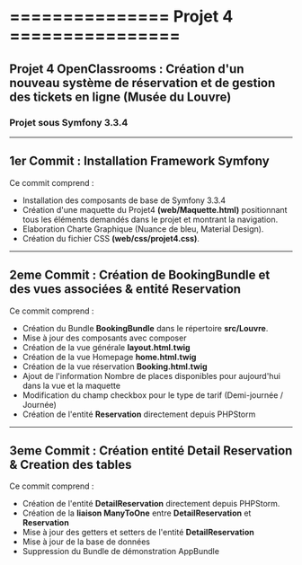 # =============== Projet 4 ================
## Projet 4 OpenClassrooms : Création d'un nouveau système de réservation et de gestion des tickets en ligne (Musée du Louvre)
### Projet sous Symfony 3.3.4
_______________________________________________________

## 1er Commit : Installation Framework Symfony

Ce commit comprend :
- Installation des composants de base de Symfony 3.3.4
- Création d'une maquette du Projet4 **(web/Maquette.html)** positionnant tous les éléments demandés dans le projet et montrant la navigation.
- Elaboration Charte Graphique (Nuance de bleu, Material Design).
- Création du fichier CSS **(web/css/projet4.css)**.

_______________________________________________________

## 2eme Commit : Création de BookingBundle et des vues associées & entité Reservation

Ce commit comprend :
- Création du Bundle **BookingBundle** dans le répertoire **src/Louvre**.
- Mise à jour des composants avec composer
- Création de la vue générale **layout.html.twig**
- Création de la vue Homepage **home.html.twig**
- Création de la vue réservation **Booking.html.twig**
- Ajout de l'information Nombre de places disponibles pour aujourd'hui dans la vue et la maquette
- Modification du champ checkbox pour le type de tarif (Demi-journée / Journée)
- Création de l'entité **Reservation** directement depuis PHPStorm

_______________________________________________________

## 3eme Commit : Création entité Detail Reservation & Creation des tables

Ce commit comprend :
- Création de l'entité **DetailReservation** directement depuis PHPStorm.
- Création de la **liaison ManyToOne** entre **DetailReservation** et **Reservation**
- Mise à jour des getters et setters de l'entité **DetailReservation**
- Mise à jour de la base de données
- Suppression du Bundle de démonstration AppBundle
